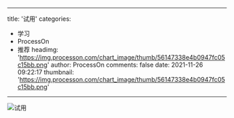 
---
title: '试用'
categories: 
 - 学习
 - ProcessOn
 - 推荐
headimg: 'https://img.processon.com/chart_image/thumb/56147338e4b0947fc05c15bb.png'
author: ProcessOn
comments: false
date: 2021-11-26 09:22:17
thumbnail: 'https://img.processon.com/chart_image/thumb/56147338e4b0947fc05c15bb.png'
---

<div>   
<img class="thumb" alt="试用" src="https://img.processon.com/chart_image/thumb/56147338e4b0947fc05c15bb.png" referrerpolicy="no-referrer">
<p></p>  
</div>
            